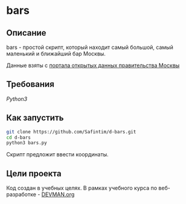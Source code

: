 # bars

## Описание

bars - простой скрипт, который находит самый большой, самый маленький и ближайший бар Москвы.

Данные взяты с [портала открытых данных правительства Москвы](https://data.mos.ru/)

## Требования

*Python3*

## Как запустить

```sh
git clone https://github.com/Safintim/d-bars.git
cd d-bars
python3 bars.py
```

Скрипт предложит ввести координаты.

## Цели проекта

Код создан в учебных целях. В рамках учебного курса по веб-разработке - [DEVMAN.org](https://devman.org)
